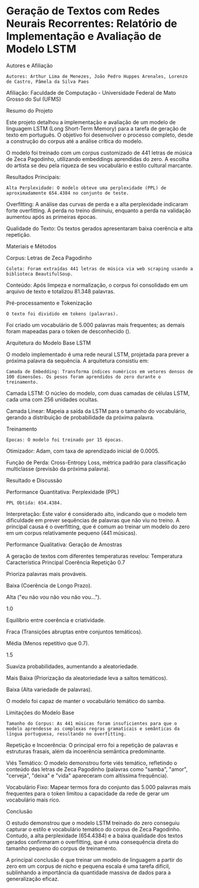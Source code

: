 # Geração de Textos com Redes Neurais Recorrentes: Relatório de Implementação e Avaliação de Modelo LSTM

Autores e Afiliação

    Autores: Arthur Lima de Menezes, João Pedro Huppes Arenales, Lorenzo de Castro, Pâmela da Silva Paes 

Afiliação: Faculdade de Computação - Universidade Federal de Mato Grosso do Sul (UFMS)

Resumo do Projeto

Este projeto detalhou a implementação e avaliação de um modelo de linguagem LSTM (Long Short-Term Memory) para a tarefa de geração de texto em português. O objetivo foi desenvolver o processo completo, desde a construção do corpus até a análise crítica do modelo.

O modelo foi treinado com um corpus customizado de 441 letras de música de Zeca Pagodinho, utilizando embeddings aprendidas do zero. A escolha do artista se deu pela riqueza de seu vocabulário e estilo cultural marcante.

Resultados Principais:

    Alta Perplexidade: O modelo obteve uma perplexidade (PPL) de aproximadamente 654.4384 no conjunto de teste.

Overfitting: A análise das curvas de perda e a alta perplexidade indicaram forte overfitting. A perda no treino diminuiu, enquanto a perda na validação aumentou após as primeiras épocas.

Qualidade do Texto: Os textos gerados apresentaram baixa coerência e alta repetição.

Materiais e Métodos

Corpus: Letras de Zeca Pagodinho

    Coleta: Foram extraídas 441 letras de música via web scraping usando a biblioteca BeautifulSoup.

Conteúdo: Após limpeza e normalização, o corpus foi consolidado em um arquivo de texto e totalizou 81.348 palavras.

Pré-processamento e Tokenização

    O texto foi dividido em tokens (palavras).

Foi criado um vocabulário de 5.000 palavras mais frequentes; as demais foram mapeadas para o token de desconhecido (<unk>).

Arquitetura do Modelo Base LSTM

O modelo implementado é uma rede neural LSTM, projetada para prever a próxima palavra da sequência. A arquitetura consistiu em:

    Camada de Embedding: Transforma índices numéricos em vetores densos de 100 dimensões. Os pesos foram aprendidos do zero durante o treinamento.

Camada LSTM: O núcleo do modelo, com duas camadas de células LSTM, cada uma com 256 unidades ocultas.

Camada Linear: Mapeia a saída da LSTM para o tamanho do vocabulário, gerando a distribuição de probabilidade da próxima palavra.

Treinamento

    Épocas: O modelo foi treinado por 15 épocas.

Otimizador: Adam, com taxa de aprendizado inicial de 0.0005.

Função de Perda: Cross-Entropy Loss, métrica padrão para classificação multiclasse (previsão da próxima palavra).

Resultado e Discussão

Performance Quantitativa: Perplexidade (PPL)

    PPL Obtida: 654.4384.

Interpretação: Este valor é considerado alto, indicando que o modelo tem dificuldade em prever sequências de palavras que não viu no treino. A principal causa é o overfitting, que é comum ao treinar um modelo do zero em um corpus relativamente pequeno (441 músicas).

Performance Qualitativa: Geração de Amostras

A geração de textos com diferentes temperaturas revelou:
Temperatura	Característica Principal	Coerência	Repetição
0.7	

Prioriza palavras mais prováveis.

	

Baixa (Coerência de Longo Prazo).
	

		

Alta ("eu não vou não vou não vou...").

1.0	

Equilíbrio entre coerência e criatividade.
	

	

Fraca (Transições abruptas entre conjuntos temáticos).
	

		

Média (Menos repetitivo que 0.7).

1.5	

Suaviza probabilidades, aumentando a aleatoriedade.
	

		

Mais Baixa (Priorização da aleatoriedade leva a saltos temáticos).
	

	

Baixa (Alta variedade de palavras).

O modelo foi capaz de manter o vocabulário temático do samba.

Limitações do Modelo Base

    Tamanho do Corpus: As 441 músicas foram insuficientes para que o modelo aprendesse as complexas regras gramaticais e semânticas da língua portuguesa, resultando no overfitting.

Repetição e Incoerência: O principal erro foi a repetição de palavras e estruturas frasais, além da incoerência semântica predominante.

Viés Temático: O modelo demonstrou forte viés temático, refletindo o conteúdo das letras de Zeca Pagodinho (palavras como "samba", "amor", "cerveja", "deixa" e "vida" apareceram com altíssima frequência).

Vocabulário Fixo: Mapear termos fora do conjunto das 5.000 palavras mais frequentes para o token <unk> limitou a capacidade da rede de gerar um vocabulário mais rico.

Conclusão

O estudo demonstrou que o modelo LSTM treinado do zero conseguiu capturar o estilo e vocabulário temático do corpus de Zeca Pagodinho. Contudo, a alta perplexidade (654.4384) e a baixa qualidade dos textos gerados confirmaram o overfitting, que é uma consequência direta do tamanho pequeno do corpus de treinamento.

A principal conclusão é que treinar um modelo de linguagem a partir do zero em um corpus de nicho e pequena escala é uma tarefa difícil, sublinhando a importância da quantidade massiva de dados para a generalização eficaz.

